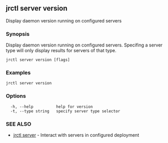 ## jrctl server version

Display daemon version running on configured servers

### Synopsis

Display daemon version running on configured servers. Specifing a server type
will only display results for servers of that type.

```
jrctl server version [flags]
```

### Examples

```
jrctl server version
```

### Options

```
  -h, --help          help for version
  -t, --type string   specify server type selector
```

### SEE ALSO

* [jrctl server](jrctl_server.md)	 - Interact with servers in configured deployment


